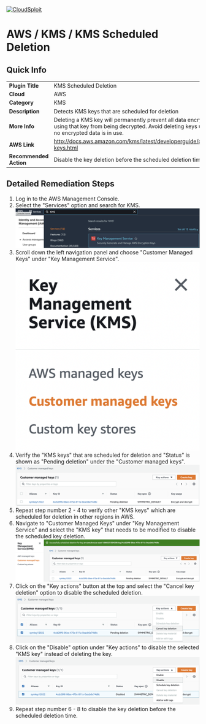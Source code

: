 [![CloudSploit](https://cloudsploit.com/img/logo-new-big-text-100.png "CloudSploit")](https://cloudsploit.com)

# AWS / KMS / KMS Scheduled Deletion

## Quick Info

| | |
|-|-|
| **Plugin Title** | KMS Scheduled Deletion |
| **Cloud** | AWS |
| **Category** | KMS |
| **Description** | Detects KMS keys that are scheduled for deletion |
| **More Info** | Deleting a KMS key will permanently prevent all data encrypted using that key from being decrypted. Avoid deleting keys unless no encrypted data is in use. |
| **AWS Link** | http://docs.aws.amazon.com/kms/latest/developerguide/deleting-keys.html |
| **Recommended Action** | Disable the key deletion before the scheduled deletion time. |

## Detailed Remediation Steps
1. Log in to the AWS Management Console.
2. Select the "Services" option and search for KMS. </br> <img src="/resources/aws/kms/kms-scheduled-deletion/step2.png"/>
3. Scroll down the left navigation panel and choose "Customer Managed Keys" under "Key Management Service".</br> <img src="/resources/aws/kms/kms-scheduled-deletion/step3.png"/>
4. Verify the "KMS keys" that are scheduled for deletion and "Status" is shown as "Pending deletion" under the "Customer managed keys".</br> <img src="/resources/aws/kms/kms-scheduled-deletion/step4.png"/>
5. Repeat step number 2 - 4 to verify other "KMS keys" which are scheduled for deletion in other regions in AWS.</br>
6. Navigate to "Customer Managed Keys" under "Key Management Service" and select the "KMS key" that needs to be modified to disable the scheduled key deletion.</br> <img src="/resources/aws/kms/kms-scheduled-deletion/step6.png"/>
7. Click on the "Key actions" button at the top and select the "Cancel key deletion" option to disable the scheduled deletion.</br> <img src="/resources/aws/kms/kms-scheduled-deletion/step7.png"/>
8. Click on the "Disable" option under "Key actions" to disable the selected "KMS key" instead of deleting the key.</br> <img src="/resources/aws/kms/kms-scheduled-deletion/step8.png"/>
9. Repeat step number 6 - 8 to disable the key deletion before the scheduled deletion time.</br>
